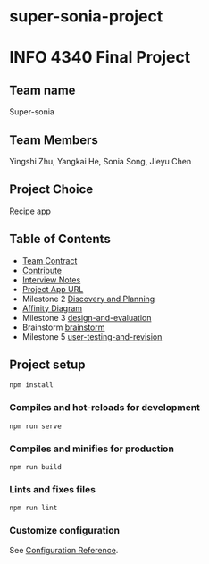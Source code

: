 # super-sonia-project
# INFO 4340 Final Project

## Team name
Super-sonia

## Team Members
Yingshi Zhu, Yangkai He, Sonia Song, Jieyu Chen

## Project Choice
Recipe app

## Table of Contents
- [Team Contract](documents/team-contract.md)
- [Contribute](documents/contribution.md)
- [Interview Notes](documents/interview-notes.md)
- [Project App URL](https://facipe.herokuapp.com/)
- Milestone 2 [Discovery and Planning](documents/discovery-and-planning.md)
- [Affinity Diagram](documents/affinity_diagram.jpg)
- Milestone 3 [design-and-evaluation](documents/design-and-evaluation.md)
- Brainstorm [brainstorm](documents/brainstorm.md)
- Milestone 5 [user-testing-and-revision](documents/user-testing-and-revision.md)

## Project setup
```
npm install
```

### Compiles and hot-reloads for development
```
npm run serve
```

### Compiles and minifies for production
```
npm run build
```

### Lints and fixes files
```
npm run lint
```

### Customize configuration
See [Configuration Reference](https://cli.vuejs.org/config/).
